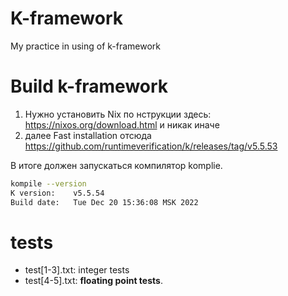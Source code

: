 # K-framework
My practice in using of k-framework

# Build k-framework
1) Нужно установить Nix по нструкции здесь:
https://nixos.org/download.html
и никак иначе
2) далее Fast installation отсюда
https://github.com/runtimeverification/k/releases/tag/v5.5.53

В итоге должен запускаться компилятор komplie.

```bash
kompile --version
K version:    v5.5.54
Build date:   Tue Dec 20 15:36:08 MSK 2022
```

# tests
* test[1-3].txt: integer tests
* test[4-5].txt: **floating point tests**.

